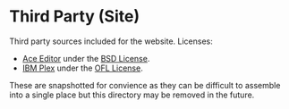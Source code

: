 Third Party (Site)
====================================================================================================
Third party sources included for the website. Licenses:

 - [Ace Editor](https://ace.c9.io/) under the [BSD License](https://github.com/ajaxorg/ace/blob/master/LICENSE).
 - [IBM Plex](https://www.ibm.com/plex/) under the [OFL License](https://github.com/IBM/plex/blob/master/LICENSE.txt).

These are snapshotted for convience as they can be difficult to assemble into a single place but this directory may be removed in the future.

